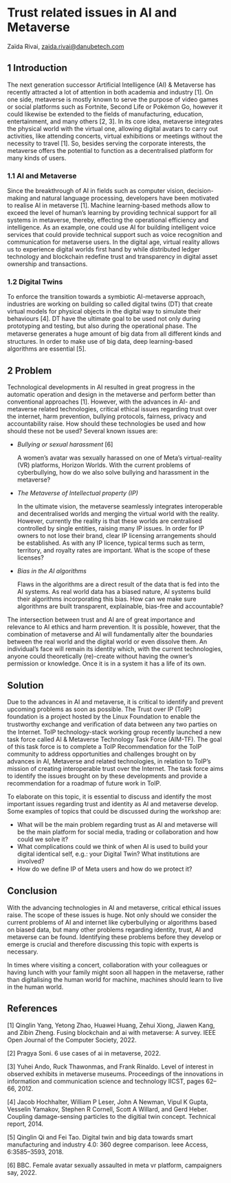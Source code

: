 # Trust related issues in AI and Metaverse

Zaïda Rivai, zaida.rivai@danubetech.com
 
## 1 Introduction

The next generation successor Artificial Intelligence (AI) & Metaverse has recently attracted a lot of attention in both academia and industry [1]. On one side, metaverse is mostly known to serve the purpose of video games or social platforms such as Fortnite, Second Life or Pokémon Go, however it could likewise be extended to the fields of manufacturing, education, entertainment, and many others [2, 3]. In its core idea, metaverse integrates the physical world with the virtual one, allowing digital avatars to carry out activities, like attending concerts, virtual exhibitions or meetings without the necessity to travel [1]. So, besides serving the corporate interests, the metaverse offers the potential to function as a decentralised platform for many kinds of users. 

### 1.1 AI and Metaverse

Since the breakthrough of AI in fields such as computer vision, decision-making and natural language processing, developers have been motivated to realise AI in metaverse [1]. Machine learning-based methods allow to exceed the level of human’s learning by providing technical support for all systems in metaverse, thereby, effecting the operational efficiency and intelligence. As an example, one could use AI for building intelligent voice services that could provide technical support such as voice recognition and communication for metaverse users. In the digital age, virtual reality allows us to experience digital worlds first hand by while distributed ledger technology and blockchain redefine trust and transparency in digital asset ownership and transactions.

### 1.2 Digital Twins

To enforce the transition towards a symbiotic AI-metaverse approach, industries are working on building so called digital twins (DT) that create virtual models for physical objects in the digital way to simulate their behaviours [4]. DT have the ultimate goal to be used not only during prototyping and testing, but also during the operational phase. The metaverse generates a huge amount of big data from all diﬀerent kinds and structures. In order to make use of big data, deep learning-based algorithms are essential [5].

## 2 Problem

Technological developments in AI resulted in great progress in the automatic operation and design in the metaverse and perform better than conventional approaches [1]. However, with the advances in AI- and metaverse related technologies, critical ethical issues regarding trust over the internet, harm prevention, bullying protocols, fairness, privacy and accountability raise. How should these technologies be used and how should these not be used? Several known issues are:

* *Bullying or sexual harassment* [6]

	A women’s avatar was sexually harassed on one of Meta’s virtual-reality (VR) platforms, Horizon Worlds. With the current problems of cyberbullying, how do we also solve bullying and harassment in the metaverse?

* *The Metaverse of Intellectual property (IP)*

	In the ultimate vision, the metaverse seamlessly integrates interoperable and decentralised worlds and merging the virtual world with the reality. However, currently the reality is that these worlds are centralised controlled by single entities, raising many IP issues. In order for IP owners to not lose their brand, clear IP licensing arrangements should be established. As with any IP licence, typical terms such as term, territory, and royalty rates are important. What is the scope of these licenses?

* *Bias in the AI algorithms*

	Flaws in the algorithms are a direct result of the data that is fed into the AI systems. As real world data has a biased nature, AI systems build their algorithms incorporating this bias. How can we make sure algorithms are built transparent, explainable, bias-free and accountable? 

The intersection between trust and AI are of great importance and relevance to AI ethics and harm prevention. It is possible, however, that the combination of metaverse and AI will fundamentally alter the boundaries between the real world and the digital world or even dissolve them. An individual’s face will remain its identity which, with the current technologies, anyone could theoretically (re)-create without having the owner’s permission or knowledge. Once it is in a system it has a life of its own.

## Solution

Due to the advances in AI and metaverse, it is critical to identify and prevent upcoming problems as soon as possible. The Trust over IP (ToIP) foundation is a project hosted by the Linux Foundation to enable the trustworthy exchange and veriﬁcation of data between any two parties on the Internet. ToIP technology-stack working group recently launched a new task force called AI & Metaverse Technology Task Force (AIM-TF). The goal of this task force is to complete a ToIP Recommendation for the ToIP community to address opportunities and challenges brought on by advances in AI, Metaverse and related technologies, in relation to ToIP’s mission of creating interoperable trust over the Internet. The task force aims to identify the issues brought on by these developments and provide a recommendation for a roadmap of future work in ToIP.

To elaborate on this topic, it is essential to discuss and identify the most important issues regarding trust and identity as AI and metaverse develop. Some examples of topics that could be discussed during the workshop are:

* What will be the main problem regarding trust as AI and metaverse will be the main platform for social media, trading or collaboration and how could we solve it?
* What complications could we think of when AI is used to build your digital identical self, e.g.: your Digital Twin? What institutions are involved?
* How do we deﬁne IP of Meta users and how do we protect it?

## Conclusion

With the advancing technologies in AI and metaverse, critical ethical issues raise. The scope of these issues is huge. Not only should we consider the current problems of AI and internet like cyberbullying or algorithms based on biased data, but many other problems regarding identity, trust, AI and metaverse can be found. Identifying these problems before they develop or emerge is crucial and therefore discussing this topic with experts is necessary.

In times where visiting a concert, collaboration with your colleagues or having lunch with your family might soon all happen in the metaverse, rather than digitalising the human world for machine, machines should learn to live in the human world.

## References

[1] Qinglin Yang, Yetong Zhao, Huawei Huang, Zehui Xiong, Jiawen Kang, and Zibin Zheng. Fusing blockchain and ai with metaverse: A survey. IEEE Open Journal of the Computer Society, 2022.

[2] Pragya Soni. 6 use cases of ai in metaverse, 2022.

[3] Yuhei Ando, Ruck Thawonmas, and Frank Rinaldo. Level of interest in observed exhibits in metaverse museums. Proceedings of the innovations in information and communication science and technology IICST, pages 62–66, 2012.

[4] Jacob Hochhalter, William P Leser, John A Newman, Vipul K Gupta, Vesselin Yamakov, Stephen R Cornell, Scott A Willard, and Gerd Heber. Coupling damage-sensing particles to the digitial twin concept. Technical report, 2014.

[5] Qinglin Qi and Fei Tao. Digital twin and big data towards smart manufacturing and industry 4.0: 360 degree comparison. Ieee Access, 6:3585–3593, 2018.

[6] BBC. Female avatar sexually assaulted in meta vr platform, campaigners say, 2022.

